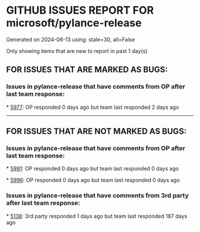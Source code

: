 
# GITHUB ISSUES REPORT FOR microsoft/pylance-release


Generated on 2024-06-13 using: stale=30, all=False


Only showing items that are new to report in past 1 day(s)


## FOR ISSUES THAT ARE MARKED AS BUGS:


### Issues in pylance-release that have comments from OP after last team response:


\* [5977](https://github.com/microsoft/pylance-release/issues/5977 "Annoying intellisense: showing me parameter popup during editing str parameter"): OP responded 0 days ago but team last responded 2 days ago

---

## FOR ISSUES THAT ARE NOT MARKED AS BUGS:


### Issues in pylance-release that have comments from OP after last team response:


\* [5991](https://github.com/microsoft/pylance-release/issues/5991 "Pylance crashed due to oom"): OP responded 0 days ago but team last responded 0 days ago

\* [5996](https://github.com/microsoft/pylance-release/issues/5996 "autoImportCompletions: auto import completions not working at all"): OP responded 0 days ago but team last responded 0 days ago

### Issues in pylance-release that have comments from 3rd party after last team response:


\* [5138](https://github.com/microsoft/pylance-release/issues/5138 "Go-to-definition and find-all-references don't work on TypedDict properties"): 3rd party responded 1 days ago but team last responded 187 days ago
